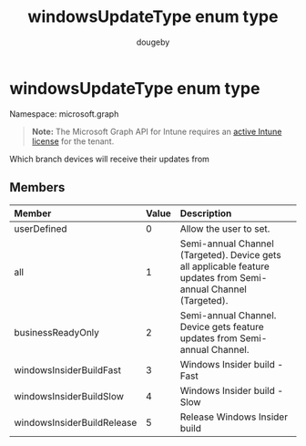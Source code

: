 ﻿---
title: "windowsUpdateType enum type"
description: "Which branch devices will receive their updates from"
author: "dougeby"
localization_priority: Normal
ms.prod: "intune"
doc_type: enumPageType
---

# windowsUpdateType enum type

Namespace: microsoft.graph

> **Note:** The Microsoft Graph API for Intune requires an [active Intune license](https://go.microsoft.com/fwlink/?linkid=839381) for the tenant.

Which branch devices will receive their updates from

## Members

| Member                     | Value | Description                                                                                                     |
| :------------------------- | :---- | :-------------------------------------------------------------------------------------------------------------- |
| userDefined                | 0     | Allow the user to set.                                                                                          |
| all                        | 1     | Semi-annual Channel (Targeted). Device gets all applicable feature updates from Semi-annual Channel (Targeted). |
| businessReadyOnly          | 2     | Semi-annual Channel. Device gets feature updates from Semi-annual Channel.                                      |
| windowsInsiderBuildFast    | 3     | Windows Insider build - Fast                                                                                    |
| windowsInsiderBuildSlow    | 4     | Windows Insider build - Slow                                                                                    |
| windowsInsiderBuildRelease | 5     | Release Windows Insider build                                                                                   |
